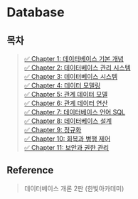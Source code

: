# Database
## 목차
> [✅ Chapter 1: 데이터베이스 기본 개념](./chapter01.md)   
> [✅ Chapter 2: 데이터베이스 관리 시스템](./chapter02.md)    
> [✅ Chapter 3: 데이터베이스 시스템](./chapter03.md)    
> [✅ Chapter 4: 데이터 모델링](./chapter04.md)   
> [✅ Chapter 5: 관계 데이터 모델](./chapter05.md)   
> [✅ Chapter 6: 관계 데이터 연산](./chapter06.md)   
> [✅ Chapter 7: 데이터베이스 언어 SQL](./chapter07.md)   
> [✅ Chapter 8: 데이터베이스 설계](./chapter08.md)   
> [✅ Chapter 9: 정규화](./chapter09.md)   
> [✅ Chapter 10: 회복과 병행 제어](./chapter10.md)   
> [✅ Chapter 11: 보안과 권한 관리](./chapter11.md)

## Reference
> 데이터베이스 개론 2판 (한빛아카데미)